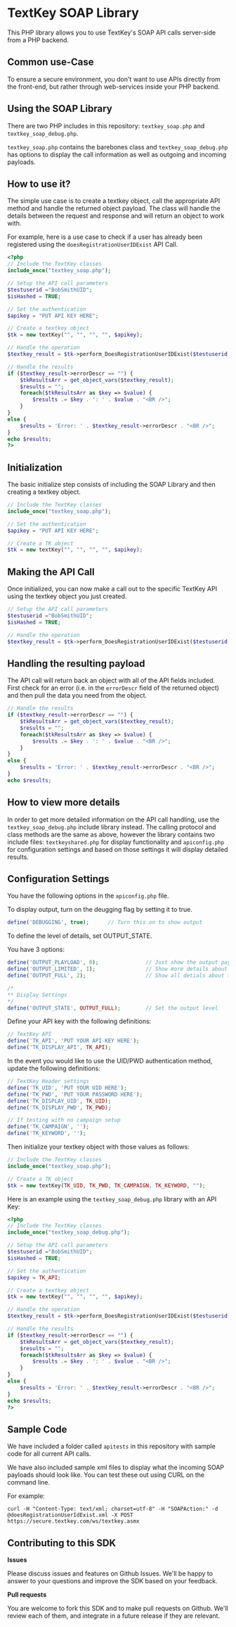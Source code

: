 TextKey SOAP Library
====================

This PHP library allows you to use TextKey's SOAP API calls server-side from a PHP backend.

Common use-Case
---------------

To ensure a secure environment, you don't want to use APIs directly from the front-end, but rather through web-services inside your PHP backend.

Using the SOAP Library
----------------------

There are two PHP includes in this repository: `textkey_soap.php` and `textkey_soap_debug.php`. 

`textkey_soap.php` contains the barebones class and `textkey_soap_debug.php` has options to display the call information as well as outgoing and incoming payloads.

How to use it?
--------------

The simple use case is to create a textkey object, call the appropriate API method and handle the returned object payload. The class will handle the details between the request and response and will return an object to work with.

For example, here is a use case to check if a user has already been registered using the `doesRegistrationUserIDExist` API Call.

```php
<?php
// Include the TextKey classes
include_once("textkey_soap.php");

// Setup the API call parameters
$testuserid ="BobSmithUID";
$isHashed = TRUE;

// Set the authentication
$apikey = "PUT API KEY HERE";

// Create a textkey object
$tk = new textKey("", "", "", "", $apikey);

// Handle the operation
$textkey_result = $tk->perform_DoesRegistrationUserIDExist($testuserid, $isHashed);

// Handle the results
if ($textkey_result->errorDescr == "") {
    $tkResultsArr = get_object_vars($textkey_result);
  	$results = "";
    foreach($tkResultsArr as $key => $value) { 
        $results .= $key . ': ' . $value . "<BR />";
    } 			
}
else {
    $results = 'Error: ' . $textkey_result->errorDescr . "<BR />";
}
echo $results;
?>
```

Initialization
---------------

The basic initialize step consists of including the SOAP Library and then creating a textkey object.

```php
// Include the TextKey classes
include_once("textkey_soap.php");

// Set the authentication
$apikey = "PUT API KEY HERE";

// Create a TK object
$tk = new textKey("", "", "", "", $apikey);
```

Making the API Call
-------------------

Once initialized, you can now make a call out to the specific TextKey API using the textkey object you just created.

```php
// Setup the API call parameters
$testuserid ="BobSmithUID";
$isHashed = TRUE;

// Handle the operation
$textkey_result = $tk->perform_DoesRegistrationUserIDExist($testuserid, $isHashed);
```

Handling the resulting payload
------------------------------

The API call will return back an object with all of the API fields included. First check for an error (i.e. in the `errorDescr` field of the returned object) and then pull the data you need from the object.

```php
// Handle the results
if ($textkey_result->errorDescr == "") {
    $tkResultsArr = get_object_vars($textkey_result);
  	$results = "";
    foreach($tkResultsArr as $key => $value) { 
        $results .= $key . ': ' . $value . "<BR />";
    } 			
}
else {
    $results = 'Error: ' . $textkey_result->errorDescr . "<BR />";
}
echo $results;
```

How to view more details
------------------------

In order to get more detailed information on the API call handling, use the `textkey_soap_debug.php` include library instead. The calling protocol and class methods are the same as above, however the library contains two include files: `textkeyshared.php` for display functionality and `apiconfig.php` for configuration settings and based on those settings it will display detailed results.

Configuration Settings
----------------------

You have the following options in the `apiconfig.php` file.

To display output, turn on the deugging flag by setting it to true.

```php
define('DEBUGGING', true);		// Turn this on to show output
```

To define the level of details, set OUTPUT_STATE. 

You have 3 options: 

```php
define('OUTPUT_PLAYLOAD', 0);				// Just show the output payload
define('OUTPUT_LIMITED', 1);				// Show more details about the API call
define('OUTPUT_FULL', 2);					// Show all detials about the API call

/*
** Display Settings
*/
define('OUTPUT_STATE', OUTPUT_FULL);		// Set the output level
```

Define your API key with the following definitions:

```php
// TextKey API
define('TK_API', 'PUT YOUR API KEY HERE');
define('TK_DISPLAY_API', TK_API);
```

In the event you would like to use the UID/PWD authentication method, update the following definitions:

```php
// TextKey Header settings
define('TK_UID', 'PUT YOUR UID HERE');
define('TK_PWD', 'PUT YOUR PASSWORD HERE');
define('TK_DISPLAY_UID', TK_UID);
define('TK_DISPLAY_PWD', TK_PWD);

// If testing with no campaign setup
define('TK_CAMPAIGN', '');
define('TK_KEYWORD', '');
```

Then initialize your textkey object with those values as follows:
 
```php
// Include the TextKey classes
include_once("textkey_soap.php");

// Create a TK object
$tk = new textKey(TK_UID, TK_PWD, TK_CAMPAIGN, TK_KEYWORD, "");
```

Here is an example using the `textkey_soap_debug.php` library with an API Key:

```php
<?php
// Include the TextKey classes
include_once("textkey_soap_debug.php");

// Setup the API call parameters
$testuserid ="BobSmithUID";
$isHashed = TRUE;

// Set the authentication
$apikey = TK_API;

// Create a textkey object
$tk = new textKey("", "", "", "", $apikey);

// Handle the operation
$textkey_result = $tk->perform_DoesRegistrationUserIDExist($testuserid, $isHashed);

// Handle the results
if ($textkey_result->errorDescr == "") {
    $tkResultsArr = get_object_vars($textkey_result);
  	$results = "";
    foreach($tkResultsArr as $key => $value) { 
        $results .= $key . ': ' . $value . "<BR />";
    } 			
}
else {
    $results = 'Error: ' . $textkey_result->errorDescr . "<BR />";
}
echo $results;
?>
```

Sample Code
-----------

We have included a folder called `apitests` in this repository with sample code for all current API calls. 

We have also included sample xml files to display what the incoming SOAP payloads should look like. You can test these out using CURL on the command line. 

For example:

```
curl -H "Content-Type: text/xml; charset=utf-8" -H "SOAPAction:" -d @doesRegistrationUserIdExist.xml -X POST https://secure.textkey.com/ws/textkey.asmx
```

Contributing to this SDK
------------------------

**Issues**

Please discuss issues and features on Github Issues. We'll be happy to answer to your questions and improve the SDK based on your feedback.

**Pull requests**

You are welcome to fork this SDK and to make pull requests on Github. We'll review each of them, and integrate in a future release if they are relevant.
